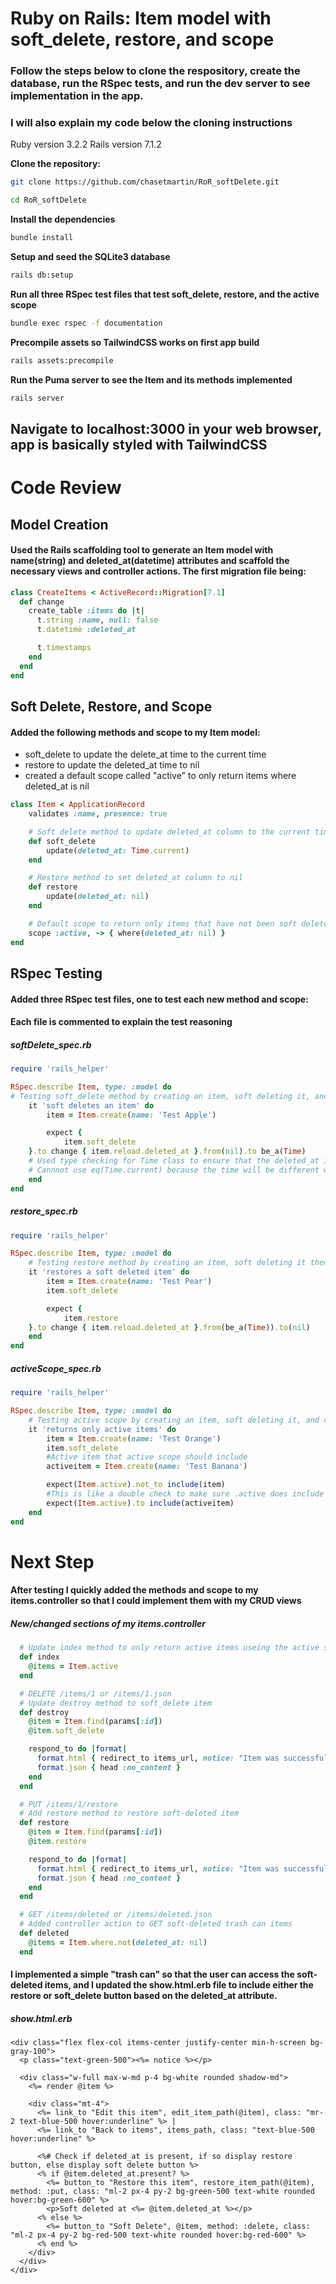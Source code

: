 # Ruby on Rails: Item model with soft_delete, restore, and scope

### Follow the steps below to clone the respository, create the database, run the RSpec tests, and run the dev server to see implementation in the app.

### I will also explain my code below the cloning instructions
Ruby version 3.2.2
Rails version 7.1.2

**Clone the repository:**
```bash
git clone https://github.com/chasetmartin/RoR_softDelete.git
```
```bash
cd RoR_softDelete
```
**Install the dependencies**
```bash
bundle install
```
**Setup and seed the SQLite3 database**
```bash
rails db:setup
```
**Run all three RSpec test files that test soft_delete, restore, and the active scope**
```bash
bundle exec rspec -f documentation
```
**Precompile assets so TailwindCSS works on first app build**
```bash
rails assets:precompile
```
**Run the Puma server to see the Item and its methods implemented**
```bash
rails server
```
## Navigate to localhost:3000 in your web browser, app is basically styled with TailwindCSS
# Code Review
## Model Creation
#### Used the Rails scaffolding tool to generate an Item model with name(string) and deleted_at(datetime) attributes and scaffold the necessary views and controller actions. The first migration file being:
```rb
class CreateItems < ActiveRecord::Migration[7.1]
  def change
    create_table :items do |t|
      t.string :name, null: false
      t.datetime :deleted_at

      t.timestamps
    end
  end
end
```
## Soft Delete, Restore, and Scope
#### Added the following methods and scope to my Item model:
- soft_delete to update the delete_at time to the current time
- restore to update the deleted_at time to nil
- created a default scope called "active" to only return items where deleted_at is nil
```rb
class Item < ApplicationRecord
    validates :name, presence: true

    # Soft delete method to update deleted_at column to the current time soft_delete is called
    def soft_delete
        update(deleted_at: Time.current)
    end

    # Restore method to set deleted_at column to nil
    def restore
        update(deleted_at: nil)
    end

    # Default scope to return only items that have not been soft deleted
    scope :active, -> { where(deleted_at: nil) }
end
```
## RSpec Testing
#### Added three RSpec test files, one to test each new method and scope:
#### Each file is commented to explain the test reasoning
##### softDelete_spec.rb
```rb
require 'rails_helper'

RSpec.describe Item, type: :model do
# Testing soft_delete method by creating an item, soft deleting it, and checking that the deleted_at column is set to a Time object    
    it 'soft deletes an item' do
        item = Item.create(name: 'Test Apple')

        expect {
            item.soft_delete
    }.to change { item.reload.deleted_at }.from(nil).to be_a(Time)
    # Used type checking for Time class to ensure that the deleted_at is set to a Time object.
    # Cannnot use eq(Time.current) because the time will be different when the test runs its check.
    end
end
```
##### restore_spec.rb
```rb
require 'rails_helper'

RSpec.describe Item, type: :model do
    # Testing restore method by creating an item, soft deleting it then restoring it, and checking that the deleted_at column is once again nil
    it 'restores a soft deleted item' do
        item = Item.create(name: 'Test Pear')
        item.soft_delete

        expect {
            item.restore
    }.to change { item.reload.deleted_at }.from(be_a(Time)).to(nil)
    end
end
```
##### activeScope_spec.rb
```rb
require 'rails_helper'

RSpec.describe Item, type: :model do
    # Testing active scope by creating an item, soft deleting it, and checking that Item.active does not include item
    it 'returns only active items' do
        item = Item.create(name: 'Test Orange')
        item.soft_delete
        #Active item that active scope should include
        activeitem = Item.create(name: 'Test Banana')

        expect(Item.active).not_to include(item)
        #This is like a double check to make sure .active does include what should be an active item
        expect(Item.active).to include(activeitem)
    end
end
```
# Next Step
#### After testing I quickly added the methods and scope to my items.controller so that I could implement them with my CRUD views
##### New/changed sections of my items.controller
```rb
  # Update index method to only return active items useing the active scope from Item model
  def index
    @items = Item.active
  end

  # DELETE /items/1 or /items/1.json
  # Update destroy method to soft_delete item
  def destroy
    @item = Item.find(params[:id])
    @item.soft_delete

    respond_to do |format|
      format.html { redirect_to items_url, notice: "Item was successfully soft-deleted." }
      format.json { head :no_content }
    end
  end

  # PUT /items/1/restore
  # Add restore method to restore soft-deleted item
  def restore
    @item = Item.find(params[:id])
    @item.restore

    respond_to do |format|
      format.html { redirect_to items_url, notice: "Item was successfully restored." }
      format.json { head :no_content }
    end
  end

  # GET /items/deleted or /items/deleted.json
  # Added controller action to GET soft-deleted trash can items
  def deleted
    @items = Item.where.not(deleted_at: nil)
  end
```
#### I implemented a simple "trash can" so that the user can access the soft-deleted items, and I updated the show.html.erb file to include either the restore or soft_delete button based on the deleted_at attribute.
##### show.html.erb
```erb
<div class="flex flex-col items-center justify-center min-h-screen bg-gray-100">
  <p class="text-green-500"><%= notice %></p>

  <div class="w-full max-w-md p-4 bg-white rounded shadow-md">
    <%= render @item %>

    <div class="mt-4">
      <%= link_to "Edit this item", edit_item_path(@item), class: "mr-2 text-blue-500 hover:underline" %> |
      <%= link_to "Back to items", items_path, class: "text-blue-500 hover:underline" %>

      <%# Check if deleted_at is present, if so display restore button, else display soft delete button %>
      <% if @item.deleted_at.present? %>
        <%= button_to "Restore this item", restore_item_path(@item), method: :put, class: "ml-2 px-4 py-2 bg-green-500 text-white rounded hover:bg-green-600" %>
        <p>Soft deleted at <%= @item.deleted_at %></p>
      <% else %>
        <%= button_to "Soft Delete", @item, method: :delete, class: "ml-2 px-4 py-2 bg-red-500 text-white rounded hover:bg-red-600" %>
      <% end %>
    </div>
  </div>
</div>
```
